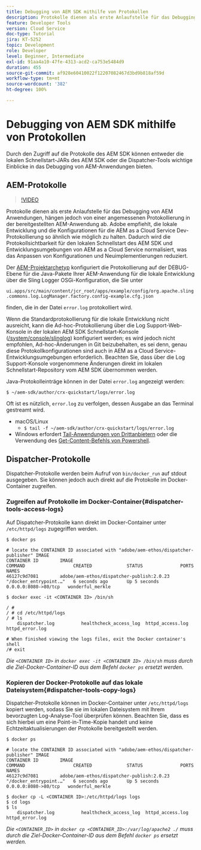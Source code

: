 ```yaml
---
title: Debugging von AEM SDK mithilfe von Protokollen
description: Protokolle dienen als erste Anlaufstelle für das Debugging von AEM Anwendungen, hängen jedoch von einer angemessenen Protokollierung in der bereitgestellten AEM-Anwendung ab.
feature: Developer Tools
version: Cloud Service
doc-type: Tutorial
jira: KT-5252
topic: Development
role: Developer
level: Beginner, Intermediate
exl-id: 91aa4a10-47fe-4313-acd2-ca753e5484d9
duration: 455
source-git-commit: af928e60410022f12207082467d3bd9b818af59d
workflow-type: tm+mt
source-wordcount: '382'
ht-degree: 100%

---
```


# Debugging von AEM SDK mithilfe von Protokollen

Durch den Zugriff auf die Protokolle des AEM SDK können entweder die lokalen Schnellstart-JARs des AEM SDK oder die Dispatcher-Tools wichtige Einblicke in das Debugging von AEM-Anwendungen bieten.

## AEM-Protokolle

>[!VIDEO](https://video.tv.adobe.com/v/34334?quality=12&learn=on)

Protokolle dienen als erste Anlaufstelle für das Debugging von AEM Anwendungen, hängen jedoch von einer angemessenen Protokollierung in der bereitgestellten AEM-Anwendung ab. Adobe empfiehlt, die lokale Entwicklung und die Konfigurationen für die AEM as a Cloud Service Dev-Protokollierung so ähnlich wie möglich zu halten. Dadurch wird die Protokollsichtbarkeit für den lokalen Schnellstart des AEM SDK und Entwicklungsumgebungen von AEM as a Cloud Service normalisiert, was das Anpassen von Konfigurationen und Neuimplementierungen reduziert.

Der [AEM-Projektarchetyp](https://github.com/adobe/aem-project-archetype) konfiguriert die Protokollierung auf der DEBUG-Ebene für die Java-Pakete Ihrer AEM-Anwendung für die lokale Entwicklung über die Sling Logger OSGi-Konfiguration, die Sie unter

`ui.apps/src/main/content/jcr_root/apps/example/config/org.apache.sling.commons.log.LogManager.factory.config-example.cfg.json`

finden, die in der Datei `error.log` protokolliert wird.

Wenn die Standardprotokollierung für die lokale Entwicklung nicht ausreicht, kann die Ad-hoc-Protokollierung über die Log Support-Web-Konsole in der lokalen AEM SDK Schnellstart-Konsole ([/system/console/slinglog](http://localhost:4502/system/console/slinglog)) konfiguriert werden; es wird jedoch nicht empfohlen, Ad-hoc-Änderungen in Git beizubehalten, es sei denn, genau diese Protokollkonfigurationen sind auch in AEM as a Cloud Service-Entwicklungsumgebungen erforderlich. Beachten Sie, dass über die Log Support-Konsole vorgenommene Änderungen direkt im lokalen Schnellstart-Repository vom AEM SDK übernommen werden.

Java-Protokolleinträge können in der Datei `error.log` angezeigt werden:

```
$ ~/aem-sdk/author/crx-quickstart/logs/error.log
```

Oft ist es nützlich, `error.log` zu verfolgen, dessen Ausgabe an das Terminal gestreamt wird.

+ macOS/Linux
   + `$ tail -f ~/aem-sdk/author/crx-quickstart/logs/error.log`
+ Windows erfordert [Tail-Anwendungen von Drittanbietern](https://stackoverflow.com/questions/187587/a-windows-equivalent-of-the-unix-tail-command) oder die Verwendung des [Get-Content-Befehls von Powershell](https://stackoverflow.com/a/46444596/133936).

## Dispatcher-Protokolle

Dispatcher-Protokolle werden beim Aufruf von `bin/docker_run` auf stdout ausgegeben. Sie können jedoch auch direkt auf die Protokolle im Docker-Container zugreifen.

### Zugreifen auf Protokolle im Docker-Container{#dispatcher-tools-access-logs}

Auf Dispatcher-Protokolle kann direkt im Docker-Container unter `/etc/httpd/logs` zugegriffen werden.

```shell
$ docker ps

# locate the CONTAINER ID associated with "adobe/aem-ethos/dispatcher-publisher" IMAGE
CONTAINER ID        IMAGE                                       COMMAND                  CREATED             STATUS              PORTS                  NAMES
46127c9d7081        adobe/aem-ethos/dispatcher-publish:2.0.23   "/docker_entrypoint.…"   6 seconds ago       Up 5 seconds        0.0.0.0:8080->80/tcp   wonderful_merkle

$ docker exec -it <CONTAINER ID> /bin/sh

/ # 
/ # cd /etc/httpd/logs
/ # ls
    dispatcher.log          healthcheck_access_log  httpd_access.log        httpd_error.log

# When finished viewing the logs files, exit the Docker container's shell
/# exit
```

_Die `<CONTAINER ID>` in `docker exec -it <CONTAINER ID> /bin/sh` muss durch die Ziel-Docker-Container-ID aus dem Befehl `docker ps` ersetzt werden._


### Kopieren der Docker-Protokolle auf das lokale Dateisystem{#dispatcher-tools-copy-logs}

Dispatcher-Protokolle können im Docker-Container unter `/etc/httpd/logs` kopiert werden, sodass Sie sie im lokalen Dateisystem mit Ihrem bevorzugten Log-Analyse-Tool überprüfen können. Beachten Sie, dass es sich hierbei um eine Point-in-Time-Kopie handelt und keine Echtzeitaktualisierungen der Protokolle bereitgestellt werden.

```shell
$ docker ps

# locate the CONTAINER ID associated with "adobe/aem-ethos/dispatcher-publisher" IMAGE
CONTAINER ID        IMAGE                                       COMMAND                  CREATED             STATUS              PORTS                  NAMES
46127c9d7081        adobe/aem-ethos/dispatcher-publish:2.0.23   "/docker_entrypoint.…"   6 seconds ago       Up 5 seconds        0.0.0.0:8080->80/tcp   wonderful_merkle

$ docker cp -L <CONTAINER ID>:/etc/httpd/logs logs 
$ cd logs
$ ls
    dispatcher.log          healthcheck_access_log  httpd_access.log        httpd_error.log
```

_Die `<CONTAINER_ID>` in `docker cp <CONTAINER_ID>:/var/log/apache2 ./` muss durch die Ziel-Docker-Container-ID aus dem Befehl `docker ps` ersetzt werden._
